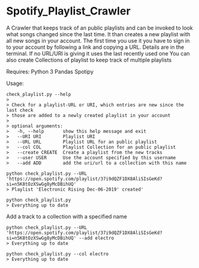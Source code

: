 # Spotify_Playlist_Crawler
A Crawler that keeps track of an public playlists and can be invoked to look what songs changed since the last time.
It than creates a new playlist with all new songs in your account.
The first time you use it you have to sign in to your account by following a link and copying a URL. Details are in the terminal.
If no URL/URI is giving it uses the last recently used one
You can also create Collections of playlist to keep track of multiple playlists

Requires:
Python 3
Pandas
Spotipy

Usage:

```
check_playlist.py --help
>
> Check for a playlist-URL or URI, which entries are new since the last check
> those are added to a newly created playlist in your account
>
> optional arguments:
>   -h, --help       show this help message and exit
>   --URI URI        Playlist URI
>   --URL URL        Playlist URL for an public playlist
>   --col COL        Playlist Collection for an public playlist
>   --create CREATE  Create a playlist from the new tracks
>   --user USER      Use the account specified by this username
>   --add ADD        add the uri/url to a collection with this name

```

```
python check_playlist.py --URL 'https://open.spotify.com/playlist/37i9dQZF1DX8AliSIsGeKd?si=n5K8tOzXSwGg8yMcDBihUQ'
> Playlist 'Electronic Rising Dec-06-2019' created'
```
```
python check_playlist.py
> Everything up to date
```
Add a track to a collection with a specified name
```
python check_playlist.py --URL 'https://open.spotify.com/playlist/37i9dQZF1DX8AliSIsGeKd?si=n5K8tOzXSwGg8yMcDBihUQ' --add electro
> Everything up to date
```
```
python check_playlist.py --col electro
> Everything up to date
```


